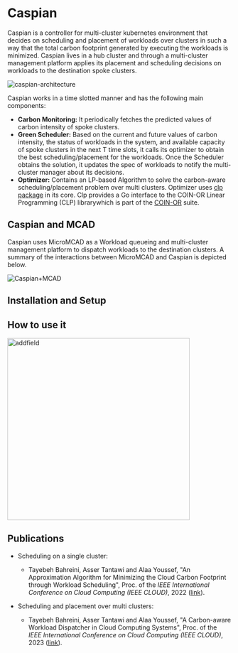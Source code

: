 # Caspian

Caspian is a controller for multi-cluster kubernetes environment that decides on scheduling and placement of workloads over clusters in such a way that the total carbon footprint generated by executing the workloads is minimized. Caspian lives in a hub cluster and through a multi-cluster management platform applies its placement and scheduling decisions on workloads to the destination spoke clusters.

![caspian-architecture](https://github.com/sustainablecomputing/Caspian/assets/34821570/fd23f538-9837-43ba-a247-0ce50498e518)


Caspian works in a time slotted manner and has the following main components:
- **Carbon Monitoring:** It periodically fetches the predicted values of carbon intensity of spoke clusters.  
- **Green Scheduler:**   Based on the current and future values of carbon intensity, the status of workloads in the system, and available capacity of spoke clusters in the next T time slots, it calls its optimizer to obtain the best scheduling/placement for the workloads.  Once the Scheduler obtains the solution, it updates the spec of workloads to notify the multi-cluster manager about its decisions. 
- **Optimizer:** Contains an LP-based Algorithm to solve the carbon-aware scheduling/placement problem over multi clusters. Optimizer uses [clp package](https://github.com/lanl/clp) in its core. Clp  provides a Go interface to the COIN-OR Linear Programming (CLP) librarywhich is part of the [COIN-OR](https://www.coin-or.org/) suite.


## Caspian and MCAD
Caspian uses MicroMCAD as a Workload queueing and multi-cluster management platform to dispatch workloads to the destination clusters. A summary of the interactions between MicroMCAD and Caspian is depicted below.

![Caspian+MCAD](https://media.github.ibm.com/user/356384/files/6982b6a0-b3ae-4a44-b231-e1eab235963b)

##  Installation and Setup

##  How to use it


 <img width="410" alt="addfield" src="https://github.com/sustainablecomputing/caspian/assets/34821570/41219c3e-3245-4676-a9c2-74ac6e84d3fb">



## Publications

- Scheduling on a single cluster:
  - Tayebeh Bahreini, Asser Tantawi and Alaa Youssef, "An Approximation Algorithm for Minimizing the Cloud Carbon Footprint through Workload Scheduling", Proc. of the _*IEEE International Conference on Cloud Computing (IEEE CLOUD)*_, 2022 ([link](https://ieeexplore.ieee.org/abstract/document/9860626/)).
  
 
- Scheduling and placement over multi clusters:
  - Tayebeh Bahreini, Asser Tantawi and Alaa Youssef, "A Carbon-aware Workload Dispatcher in Cloud Computing Systems", Proc. of the _*IEEE International Conference on Cloud Computing (IEEE CLOUD)*_, 2023 ([link](https://ieeexplore.ieee.org/abstract/document/10255008)).
  
 
